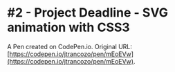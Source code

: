 # #2 - Project Deadline - SVG animation with CSS3

A Pen created on CodePen.io. Original URL: [https://codepen.io/jtrancozo/pen/mEoEVw](https://codepen.io/jtrancozo/pen/mEoEVw).

